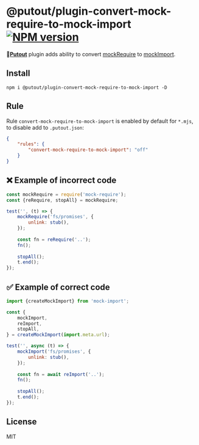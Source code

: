 # @putout/plugin-convert-mock-require-to-mock-import [![NPM version][NPMIMGURL]][NPMURL]

[NPMIMGURL]: https://img.shields.io/npm/v/@putout/plugin-convert-mock-require-to-mock-import.svg?style=flat&longCache=true
[NPMURL]: https://npmjs.org/package/@putout/plugin-convert-mock-require-to-mock-import "npm"

🐊[**Putout**](https://github.com/coderaiser/putout) plugin adds ability to convert [mockRequire](https://github.com/boblauer/mock-require) to [mockImport](https://github.com/coderaiser/mock-import).

## Install

```
npm i @putout/plugin-convert-mock-require-to-mock-import -D
```

## Rule

Rule `convert-mock-require-to-mock-import` is enabled by default for `*.mjs`, to disable add to `.putout.json`:

```json
{
    "rules": {
        "convert-mock-require-to-mock-import": "off"
    }
}
```

## ❌ Example of incorrect code

```js
const mockRequire = require('mock-require');
const {reRequire, stopAll} = mockRequire;

test('', (t) => {
    mockRequire('fs/promises', {
        unlink: stub(),
    });
    
    const fn = reRequire('..');
    fn();
    
    stopAll();
    t.end();
});
```

## ✅ Example of correct code

```js
import {createMockImport} from 'mock-import';

const {
    mockImport,
    reImport,
    stopAll,
} = createMockImport(import.meta.url);

test('', async (t) => {
    mockImport('fs/promises', {
        unlink: stub(),
    });
    
    const fn = await reImport('..');
    fn();
    
    stopAll();
    t.end();
});
```

## License

MIT
